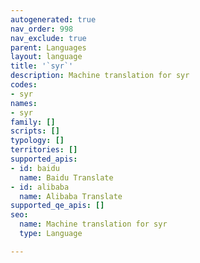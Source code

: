 ```yaml
---
autogenerated: true
nav_order: 998
nav_exclude: true
parent: Languages
layout: language
title: '`syr`'
description: Machine translation for syr
codes:
- syr
names:
- syr
family: []
scripts: []
typology: []
territories: []
supported_apis:
- id: baidu
  name: Baidu Translate
- id: alibaba
  name: Alibaba Translate
supported_qe_apis: []
seo:
  name: Machine translation for syr
  type: Language

---
```


